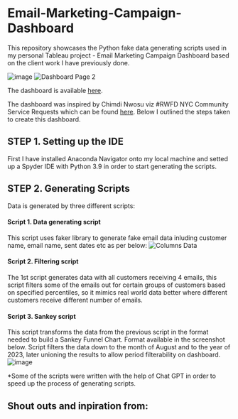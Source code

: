 # Email-Marketing-Campaign-Dashboard
This repository showcases the Python fake data generating scripts used in my personal Tableau project - Email Marketing Campaign Dashboard based on the client work I have previously done.

![image](https://github.com/Marius321/Email-Marketing-Campaign-Dashboard/assets/117634180/aff9e96d-0ce1-4c0e-b5bc-3c8ed79742cb)
![Dashboard Page 2](https://github.com/Marius321/Email-Marketing-Campaign-Dashboard/assets/117634180/9b9e5231-4ad2-4d5d-b853-f8c838bedc15)

The dashboard is available [here]().

The dashboard was inspired by Chimdi Nwosu viz #RWFD NYC Community Service Requests which can be found [here](https://public.tableau.com/app/profile/chimdi.nwosu/viz/RWFD-NYCCommunityServiceRequests/Overview). Below I outlined the steps taken to create this dashboard.

## STEP 1. Setting up the IDE
First I have installed Anaconda Navigator onto my local machine and setted up a Spyder IDE with Python 3.9 in order to start generating the scripts. 

## STEP 2. Generating Scripts
Data is generated by three different scripts:
#### Script 1. Data generating script
This script uses faker library to generate fake email data inluding customer name, email name, sent dates etc as per below:
![Columns Data](https://github.com/Marius321/Email-Marketing-Campaign-Dashboard/assets/117634180/5edfdca5-7d8e-432a-9462-15c73af81257)

#### Script 2. Filtering script
The 1st script generates data with all customers receiving 4 emails, this script filters some of the emails out for certain groups of customers based on specified percentiles, so it mimics real world data better where different customers receive different number of emails.

#### Script 3. Sankey script
This script transforms the data from the previous script in the format needed to build a Sankey Funnel Chart. Format available in the screenshot below. Script filters the data down to the month of August and to the year of 2023, later unioning the results to allow period filterability on dashboard.
![image](https://github.com/Marius321/Email-Marketing-Campaign-Dashboard/assets/117634180/99f49745-76bf-4b4f-bd80-4adea18406fd)

*Some of the scripts were written with the help of Chat GPT in order to speed up the process of generating scripts. 

## Shout outs and inpiration from:

